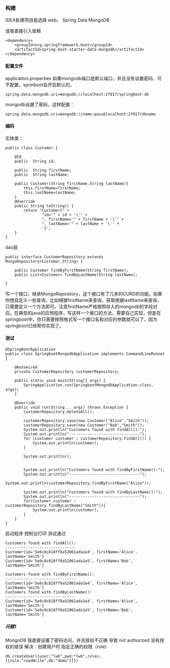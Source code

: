 ### 构建
IDEA新建项目是选择 web、 Spring Data MongoDB

或者直接引入依赖
```
<dependency>
	<groupId>org.springframework.boot</groupId>
	<artifactId>spring-boot-starter-data-mongodb</artifactId>
</dependency>
```

#### 配置文件
application.properties
如果mongodb端口是默认端口，并且没有设置密码，可不配置，sprinboot会开启默认的。
```
spring.data.mongodb.uri=mongodb://localhost:27017/springboot-db
```

mongodb设置了密码，这样配置：
```
spring.data.mongodb.uri=mongodb://name:pass@localhost:27017/dbname
```
#### 编码
实体类：
```
public class Customer {

    @Id
    public  String id;

    public  String firstName;
    public  String lastName;

    public Customer(String firstName,String lastName){
        this.firstName=firstName;
        this.lastName=lastName;
    }
    @Override
    public String toString() {
        return "Customer{" +
                "id='" + id + '\'' +
                ", firstName='" + firstName + '\'' +
                ", lastName='" + lastName + '\'' +
                '}';
    }
}
```
dao层
```
public interface CustomerRepository extends MongoRepository<Customer,String> {

    public Customer findByFirstName(String firstName);
    public List<Customer> findByLastName(String lastName);

}
```
写一个接口，继承MongoRepository，这个接口有了几本的CURD的功能。如果你想自定义一些查询，比如根据firstName来查询，获取根据lastName来查询，只需要定义一个方法即可。注意firstName严格按照存入的mongodb的字段对应。在典型的java的应用程序，写这样一个接口的方法，需要自己实现，但是在springboot中，你只需要按照格式写一个接口名和对应的参数就可以了，因为springboot已经帮你实现了。



#### 测试
```
@SpringBootApplication
public class SpringbootMongodbApplication implements CommandLineRunner {

    @Autowired
    private CustomerRepository customerRepository;

    public static void main(String[] args) {
        SpringApplication.run(SpringbootMongodbApplication.class, args);
    }

    @Override
    public void run(String... args) throws Exception {
        customerRepository.deleteAll();

        customerRepository.save(new Customer("Alice","Smith"));
        customerRepository.save(new Customer("Bob","Smith"));
        System.out.println("Customers found with findAll():");
        System.out.println("-------------------------------");
        for (Customer customer : customerRepository.findAll()) {
            System.out.println(customer);
        }

        System.out.println();


        System.out.println("Customers found with findByFirstName():");
        System.out.println("-------------------------------");
        System.out.println(customerRepository.findByFirstName("Alice"));

        System.out.println("Customers found with findByLastName():");
        System.out.println("-------------------------------");
        for(Customer customer : customerRepository.findByLastName("Smith")){
            System.out.println(customer);
        }
    }
}
```


启动程序  控制台打印 测试通过
```
Customers found with findAll():
-------------------------------
Customer{id='5e6c8c818ff8a52061ada1e4', firstName='Alice', lastName='Smith'}
Customer{id='5e6c8c818ff8a52061ada1e5', firstName='Bob', lastName='Smith'}

Customers found with findByFirstName():
-------------------------------
Customer{id='5e6c8c818ff8a52061ada1e4', firstName='Alice', lastName='Smith'}
Customers found with findByLastName():
-------------------------------
Customer{id='5e6c8c818ff8a52061ada1e4', firstName='Alice', lastName='Smith'}
Customer{id='5e6c8c818ff8a52061ada1e5', firstName='Bob', lastName='Smith'}
```


##### 问题1
MongoDB 我直接设置了密码访问，并且授权不正确 导致 not authorized 没有授权的错误
解决：创建用户时 指定正确的权限（role）
```
db.createUser({user:"lwb",pwd:"lwb",roles:[{role:"readWrite",db:"demo"}]})
```
